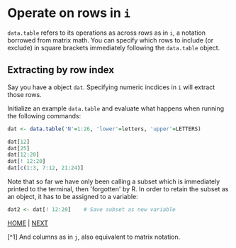 # Operate on rows in `i` 

`data.table` refers to its operations as across rows as in `i`, a notation borrowed from matrix math. You can specify which rows to include (or exclude) in square brackets immediately following the `data.table` object. 


## Extracting by row index
Say you have a object `dat`. Specifying numeric incdices in `i` will extract those rows.

Initialize an example `data.table` and evaluate what happens when running the following commands:
```R
dat <- data.table('N'=1:26, 'lower'=letters, 'upper'=LETTERS)

dat[12]
dat[25]
dat[12:20]
dat[! 12:20]
dat[c(1:3, 7:12, 21:24)]
```

Note that so far we have only been calling a subset which is immediately printed to the terminal, then 'forgotten' by R. In order to retain the subset as an object, it has to be assigned to a variable:

```R
dat2 <- dat[! 12:20]    # Save subset as new variable
```



[HOME](/README.md) | [NEXT](B.md)

[^1] And columns as in `j`, also equivalent to matrix notation.